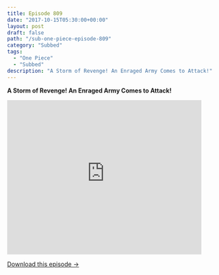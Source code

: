 ```yaml
---
title: Episode 809
date: "2017-10-15T05:30:00+00:00"
layout: post
draft: false
path: "/sub-one-piece-episode-809"
category: "Subbed"
tags:
  - "One Piece"
  - "Subbed"
description: "A Storm of Revenge! An Enraged Army Comes to Attack!"
---
```


**A Storm of Revenge! An Enraged Army Comes to Attack!**

<iframe width="640" height="360" src="https://www.rapidvideo.com/e/G6FRPH2FO3" frameborder="0" marginwidth=0 marginheight=0 scrolling=no allowfullscreen style="max-width:90%;"></iframe>

<a href="http://ouo.io/qs/eCodkFEQ?s=https://www.rapidvideo.com/d/G6FRPH2FO3" class="styled_a">Download this episode →</a>

